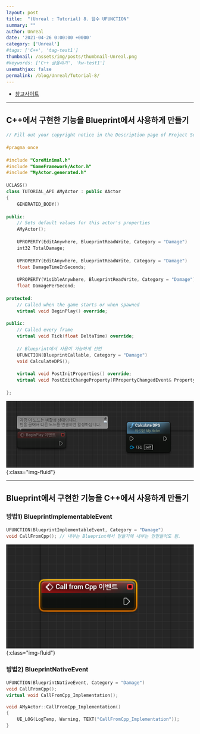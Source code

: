 ```yaml
---
layout: post
title:  "(Unreal : Tutorial) 8. 함수 UFUNCTION"
summary: ""
author: Unreal
date: '2021-04-26 0:00:00 +0000'
category: ['Unreal']
#tags: ['C++', 'tag-test1']
thumbnail: /assets/img/posts/thumbnail-Unreal.png
#keywords: ['C++ 글올리기', 'kw-test1']
usemathjax: false
permalink: /blog/Unreal/Tutorial-8/
---
```


* [참고사이트](https://www.youtube.com/watch?v=rI9auiWitYA&list=PLYQHfkihy4AxmwLN7Tn_958qChILAynw_&index=8)

---

## C++에서 구현한 기능을 Blueprint에서 사용하게 만들기

```cpp
// Fill out your copyright notice in the Description page of Project Settings.

#pragma once

#include "CoreMinimal.h"
#include "GameFramework/Actor.h"
#include "MyActor.generated.h"

UCLASS()
class TUTORIAL_API AMyActor : public AActor
{
	GENERATED_BODY()
	
public:	
	// Sets default values for this actor's properties
	AMyActor();

	UPROPERTY(EditAnywhere, BlueprintReadWrite, Category = "Damage")
	int32 TotalDamage;

	UPROPERTY(EditAnywhere, BlueprintReadWrite, Category = "Damage")
	float DamageTimeInSeconds;

	UPROPERTY(VisibleAnywhere, BlueprintReadWrite, Category = "Damage")
	float DamagePerSecond;

protected:
	// Called when the game starts or when spawned
	virtual void BeginPlay() override;

public:	
	// Called every frame
	virtual void Tick(float DeltaTime) override;

    // Blueprint에서 사용이 가능하게 선언
	UFUNCTION(BlueprintCallable, Category = "Damage")
	void CalculateDPS();

	virtual void PostInitProperties() override;
	virtual void PostEditChangeProperty(FPropertyChangedEvent& PropertyChangedEvent) override;

};
```

![](/assets/img/posts/Unreal/tutorial-8-1.PNG){:class="img-fluid"}

---

## Blueprint에서 구현한 기능을 C++에서 사용하게 만들기

### 방법1) BlueprintImplementableEvent

```cpp
UFUNCTION(BlueprintImplementableEvent, Category = "Damage")
void CallFromCpp(); // 내부는 Blueprint에서 만들기에 내부는 안만들어도 됨.
```

![](/assets/img/posts/Unreal/tutorial-8-2.PNG){:class="img-fluid"}

### 방법2) BlueprintNativeEvent

```cpp
UFUNCTION(BlueprintNativeEvent, Category = "Damage")
void CallFromCpp();
virtual void CallFromCpp_Implementation();
```

```cpp
void AMyActor::CallFromCpp_Implementation()
{
	UE_LOG(LogTemp, Warning, TEXT("CallFromCpp_Implementation"));
}
```